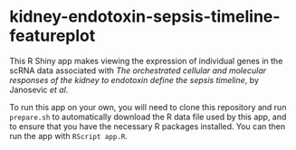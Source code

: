 # kidney-endotoxin-sepsis-timeline-featureplot

This R Shiny app makes viewing the expression of individual genes in the scRNA data associated with _The orchestrated cellular and molecular responses of the kidney to endotoxin define the sepsis timeline_, by Janosevic _et al_. 

To run this app on your own, you will need to clone this repository and run `prepare.sh` to automatically download the R data file used by this app, and to ensure that you have the necessary R packages installed. You can then run the app with `RScript app.R`.

